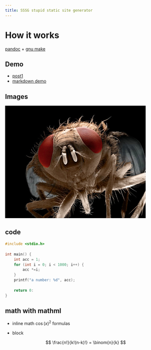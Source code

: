 ```yaml
---
title: SSSG stupid static site generator
---
```


# How it works

[pandoc](https://pandoc.org) + [gnu make](https://www.gnu.org/software/make/manual/make.html)

## Demo

- [post1](posts/post1)
- [markdown demo](markdowndemo)

## Images 

![mosca](resources/mosca.jpg)


## code

```c
#include <stdio.h>

int main() {
    int acc = 1;
    for (int i = 0; i < 1000; i++) {
        acc *=i;
    }
    printf("a number: %d", acc);

    return 0:
}
```

## math with mathml

- inline math $\cos(x)^2$ formulas

- block

    $$
    \frac{n!}{k!(n-k)!} = \binom{n}{k}
    $$